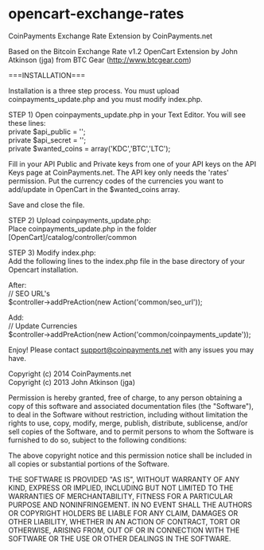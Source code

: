 opencart-exchange-rates
=======================

CoinPayments Exchange Rate Extension by CoinPayments.net

Based on the Bitcoin Exchange Rate v1.2 OpenCart Extension by John Atkinson (jga) from BTC Gear (http://www.btcgear.com)

===INSTALLATION===

Installation is a three step process.  You must upload coinpayments_update.php and you must modify index.php.

STEP 1) Open coinpayments_update.php in your Text Editor. You will see these lines:<br />
	private $api_public = '';<br />
	private $api_secret = '';<br />
	private $wanted_coins = array('KDC','BTC','LTC');<br />

Fill in your API Public and Private keys from one of your API keys on the API Keys page at CoinPayments.net. The API key only needs the 'rates' permission.
Put the currency codes of the currencies you want to add/update in OpenCart in the $wanted_coins array.

Save and close the file.
  
STEP 2) Upload coinpayments_update.php:<br />
Place coinpayments_update.php in the folder [OpenCart]/catalog/controller/common

STEP 3) Modify index.php:<br />
Add the following lines to the index.php file in the base directory of your Opencart installation.

After:<br />
// SEO URL's<br />
$controller->addPreAction(new Action('common/seo_url'));

Add:<br />
// Update Currencies<br />
$controller->addPreAction(new Action('common/coinpayments_update'));

Enjoy!  Please contact support@coinpayments.net with any issues you may have.

Copyright (c) 2014 CoinPayments.net<br />
Copyright (c) 2013 John Atkinson (jga)

Permission is hereby granted, free of charge, to any person obtaining a copy of this software and associated documentation files (the "Software"), to deal in the Software without restriction, including without limitation the rights to use, copy, modify, merge, publish, distribute, sublicense, and/or sell copies of the Software, and to permit persons to whom the Software is furnished to do so, subject to the following conditions:

The above copyright notice and this permission notice shall be included in all copies or substantial portions of the Software.

THE SOFTWARE IS PROVIDED "AS IS", WITHOUT WARRANTY OF ANY KIND, EXPRESS OR IMPLIED, INCLUDING BUT NOT LIMITED TO THE WARRANTIES OF MERCHANTABILITY, FITNESS FOR A PARTICULAR PURPOSE AND NONINFRINGEMENT. IN NO EVENT SHALL THE AUTHORS OR COPYRIGHT HOLDERS BE LIABLE FOR ANY CLAIM, DAMAGES OR OTHER LIABILITY, WHETHER IN AN ACTION OF CONTRACT, TORT OR OTHERWISE, ARISING FROM, OUT OF OR IN CONNECTION WITH THE SOFTWARE OR THE USE OR OTHER DEALINGS IN THE SOFTWARE.
